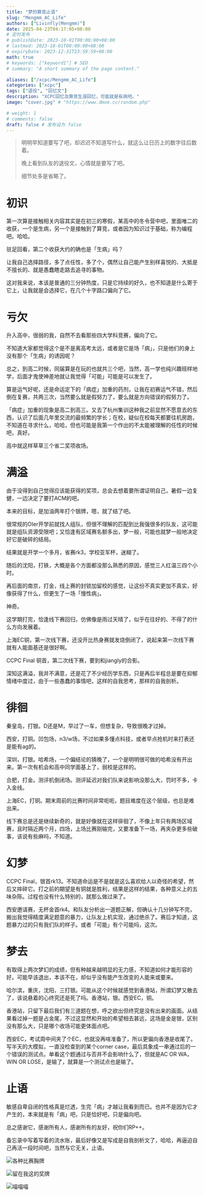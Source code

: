 ```yaml
---
title: "梦的算竞止语"
slug: "Mengmm_AC_Life"
authors: ["Livinfly(Mengmm)"]
date: 2025-04-23T04:17:05+08:00
# 定时发布
# publishDate: 2023-10-01T00:00:00+08:00
# lastmod: 2023-10-01T00:00:00+08:00
# expiryDate: 2023-12-31T23:59:59+08:00
math: true
# keywords: ["keyword1"] # SEO
# summary: "A short summary of the page content."

aliases: ["/xcpc/Mengmm_AC_Life"]
categories: ["xcpc"]
tags: ["退役", "回忆文"]
description: "XCPC回忆及算竞生涯回忆，可能就是有病吧。"
image: "cover.jpg" # "https://www.dmoe.cc/random.php"

# weight: 1
# comments: false
draft: false # 发布设为 false
---
```

>   明明早知道要写了吧，却迟迟不知道写什么，就这么让日历上的数字往后数着。
>
>   
>
>   晚上看到队友的退役文，心情就是要写了吧。
>
>   
>
>   细节处多是省略了。



# 初识

第一次算是接触相关内容其实是在初三的寒假，某高中的冬令营中吧，里面唯二的收获，一个是生病，另一个是接触到了算竞，或者因为知识过于基础，称为编程吧。哈哈。



驻足回看，第二个收获大约的确也是「生病」吗？



让我自己选择路径，多了点任性，多了个，偶然让自己能产生别样喜悦的、大抵是不擅长的、就是愚蠢瞎走路去追寻的事物。



这对我来说，本该是普通的三分钟热度，只是它持续的好久，也不知道是什么寄于它上，让我就是会选择它，在几个十字路口偏向了它。

# 亏欠

升入高中，很弱的我，自然不去看那些四大学科竞赛，偏向了它。



不知道大家都觉得这个是不是离高考太远，或者是它是场「病」，只是他们的身上没有那个「生病」的诱因呢？



总之，到高二时候，同届算是在玩的也就共三个吧，当然，高一学也纯兴趣班样地学，后面才鬼使神差地就让我觉得「可能」可能是可以发生了。



算是运气好呢，还是命运定下的「病症」加重的药剂，让我在初赛运气不错，然后倒在复赛，共两三次，当然要么就是假努力了，要么就是方向错误的假努力了。



「病症」加重的现象是高二到高三。又去了杭州集训这种我之前显然不愿意去的东西，认识了后面几年里交流的最频繁的学长；在校，疑似在校每天都要往机房跑，不知道在寻求什么，哈哈，但也可能是我第一个作出的不太能被理解的任性的时候吧，真好。



高中就这样草草三个省二奖项收场。



# 满溢

由于没得到自己觉得应该能获得的奖项，总会去想着要所谓证明自己，暑假一边复健，一边决定了要打ACM的吧。



本来的目标，是加油两年打个银牌，嗯，就了结了吧。



很常规的OIer开学前就找人组队，但很不理解的匹配到比我强很多的队友，这可能就是组队资源受限吧；又恰逢有区域赛名额多出，梦一般，可能也就梦一般地决定好它是破碎的结局。



结果就是开学一个多月，省赛rk3，学校亚军杯，迷糊了。



随后的沈阳，打铁，大概是各个方面都没那么熟悉的原因，感觉三人红温三四个小时。



再后面的南京，打金，线上赛的封锁加留校的感觉，让这份不真实更加不真实，好像获得了什么，但更生了一场「慢性病」。



神奇。



这学期打完，恰逢线下赛回归，仿佛像是雨过天晴了，似乎在往好的、不得了的什么方向发展着。



上海EC铜，第一次线下赛，还没开比热身赛就发烧倒闭了，说起来第一次线下赛就有人能面基还是很好啊。



CCPC Final 铜首，第二次线下赛，要到和jiangly的合影。



深知这满溢，我并不满意，还是花了不少经历学东西，只是再后半程总是要在抑郁情绪中度过，由于一些愚蠢的事情吧，这样的自我思考，那样的自我剖析。

# 徘徊

秦皇岛，打银。D还是M，早过了一车，但想复杂，导致很晚才过掉。



西安，打铜。凹包场，n3/w场，不过如果多懂点科技，或者早点抢机时来打表还是能有ag的。



深圳，打银。哈希场，一个偏结论的猜晚了，一个是明明很可做的哈希没有开出来。第一次有机会和高中同学面基上了，弱校是这样的。



合肥，打金。测评机倒闭场。测评延迟对我们队来说影响没那么大，罚时不多，卡入金线。



上海EC，打铜。期末周前的比赛时间非常呃呃，题目难度在这个层级，也总是难出来。



线下赛总是还是继续新奇的，就是好像就在这样徘徊了，不像上年只有两场区域赛，且时隔近两个月，四场，上场比赛刚输完，又要准备下一场，再夹杂更多些破事，该说有些麻吗，不知道。



# 幻梦

CCPC Final，银首rk13。不知道命运是不是就是这么喜欢给人以奇怪的希望，然后又摔碎它。打之前的期望是有铜就是胜利，结果是这样的结果，各种意义上的五味杂陈。过程也没有什么特别的，就那么做过来了。



西安邀请赛，无杯金首rk4。和队友分析出一道题正解，但确认十几分钟写不完，搬出我觉得精度满足题意的暴力，让队友上机实现，通过绝杀了。赛后才知道，这题暴力过的只有我们队的样子。或者「可能」有个可能吗，这次。



# 梦去

有取得上两次梦幻的成绩，但有种越来越明显的无力感，不知道如何才能形容的好。可能早该退出，本该不在，却似乎没有能产生改变的人能来或要来。



哈尔滨，重庆，沈阳，三打银。可能从这个时候就感觉到香港站，所谓幻梦又散去了，该说悬着的心终究还是死了吗。香港站，银。西安EC，铜。



香港站，只留下最后我们有三道题在想，呼之欲出但终究是没有出来的画面。从结果看过掉一题是占金尾，不过这显然和开始的希望相去甚远，这场是金是银，区别没有那么大，只是哪个收场可能更体面点吧。



西安EC，考试周中间夹了个EC，也就没再啥准备了，所以更偏向香港是收尾了。写半天的大模拟，一直没检查到的某个corner case，最后具象成一串通过后的一个错误的测试点。单看这个题通过与否并不会影响什么了，但就是AC OR WA，WIN OR LOSE，是输了，就算是一个测试点也是输了。



# 止语

敏感自卑自闭的性格真是烂透，生完「病」才越让我看到而已。也并不是因为它才产生的，本来就是有「病」吧，只是恰好吧，只是偏向吧。



总之感谢它，感谢所有人，感谢所有的友好，祝你们RP++。



备忘录中写着写着的流水账，最后好像又是写成是自我剖析文了，哈哈，再逼迫自己再活一段时间吧，当然与它无关，止语。

![各种比赛胸牌](MengmmACLife.assets/IMG_20250107_165709.jpg)

![留在我这的奖牌](MengmmACLife.assets/IMG_20250415_231410.jpg)

![喵喵喵](MengmmACLife.assets/IMG_20250423_021549.jpg)